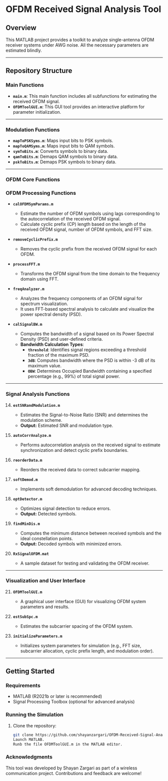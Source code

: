# **OFDM Received Signal Analysis Tool**

## **Overview**
This MATLAB project provides a toolkit to analyze single-antenna OFDM receiver systems under AWG noise. All the necessary parameters are estimated blindly. 

---

## **Repository Structure**

### **Main Functions**
- **`main.m`**: This main function includes all subfunctions for estimating the received OFDM signal.
- **`OFDMToolGUI.m`**: This GUI tool provides an interactive platform for parameter initialization.


---

### **Modulation Functions**
- **`mapToPSKSyms.m`**: Maps input bits to PSK symbols.
- **`mapToQAMSyms.m`**: Maps input bits to QAM symbols.
- **`symToBits.m`**: Converts symbols to binary data.
- **`qamToBits.m`**: Demaps QAM symbols to binary data.
- **`pskToBits.m`**: Demaps PSK symbols to binary data.

---

### **OFDM Core Functions**
### **OFDM Processing Functions**

- **`calOFDMSymParams.m`**  
  - Estimate the number of OFDM symbols using lags corresponding to the autocorrelation of the received OFDM signal.
  - Calculate cyclic prefix (CP) length based on the length of the received OFDM signal, number of OFDM symbols, and FFT size.

- **`removeCyclicPrefix.m`**  
  - Removes the cyclic prefix from the received OFDM signal for each OFDM.

- **`processFFT.m`**  
  - Transforms the OFDM signal from the time domain to the frequency domain using FFT.  

- **`freqAnalyzer.m`**  
  - Analyzes the frequency components of an OFDM signal for spectrum visualization.  
  - It uses FFT-based spectral analysis to calculate and visualize the power spectral density (PSD).

- **`calSignalBW.m`**  
  - Computes the bandwidth of a signal based on its Power Spectral Density (PSD) and user-defined criteria.  
  - **Bandwidth Calculation Types**:  
    - **`threshold`**: Identifies signal regions exceeding a threshold fraction of the maximum PSD.  
    - **`3dB`**: Computes bandwidth where the PSD is within -3 dB of its maximum value.  
    - **`OBW`**: Determines Occupied Bandwidth containing a specified percentage (e.g., 99%) of total signal power.  

---

### **Signal Analysis Functions**
14. **`estSNRandModulation.m`**  
    - Estimates the Signal-to-Noise Ratio (SNR) and determines the modulation scheme.  
    - **Output:** Estimated SNR and modulation type.

15. **`autoCorrAnalyze.m`**  
    - Performs autocorrelation analysis on the received signal to estimate synchronization and detect cyclic prefix boundaries.

16. **`reorderData.m`**  
    - Reorders the received data to correct subcarrier mapping.

17. **`softDemod.m`**  
    - Implements soft demodulation for advanced decoding techniques.  

18. **`optDetector.m`**  
    - Optimizes signal detection to reduce errors.  
    - **Output:** Detected symbols.

19. **`findMinDis.m`**  
    - Computes the minimum distance between received symbols and the ideal constellation points.  
    - **Output:** Decoded symbols with minimized errors.

20. **`RxSignalOFDM.mat`**  
    - A sample dataset for testing and validating the OFDM receiver.

---

### **Visualization and User Interface**
21. **`OFDMToolGUI.m`**  
    - A graphical user interface (GUI) for visualizing OFDM system parameters and results.

22. **`estSubSpc.m`**  
    - Estimates the subcarrier spacing of the OFDM system.

23. **`initializeParameters.m`**  
    - Initializes system parameters for simulation (e.g., FFT size, subcarrier allocation, cyclic prefix length, and modulation order).

---

## **Getting Started**

### **Requirements**
- MATLAB (R2021b or later is recommended)
- Signal Processing Toolbox (optional for advanced analysis)

### **Running the Simulation**
1. Clone the repository:
   ```bash
   git clone https://github.com/shayanzargari/OFDM-Received-Signal-Analysis-Tool.git
   Launch MATLAB.
   Runb the file OFDMToolGUI.m in the MATLAB editor.

### Acknowledgments
This tool was developed by Shayan Zargari as part of a wireless communication project. Contributions and feedback are welcome!
